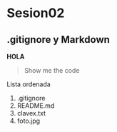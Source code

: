 # Sesion02
## .gitignore y Markdown
**HOLA**
> Show me the code

Lista ordenada
1. .gitignore
2. README.md
3. clavex.txt
4. foto.jpg

